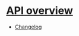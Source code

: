 # [API overview](https://developers.klaviyo.com/en/reference/api_overview)
- [Changelog](https://developers.klaviyo.com/en/docs/changelog)

